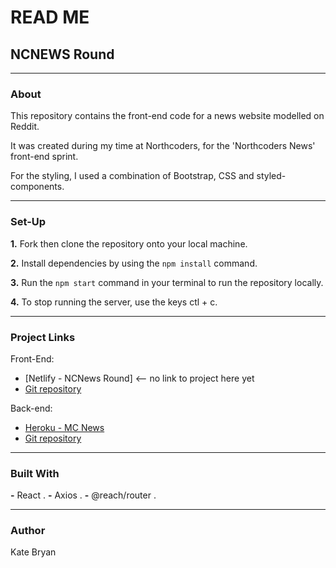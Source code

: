 # **READ ME**

## **NCNEWS Round**

---
### **About** 
This repository contains the front-end code for a news website modelled on Reddit. 

It was created during my time at Northcoders, for the 'Northcoders News' front-end sprint. 

For the styling, I used a combination of Bootstrap, CSS and styled-components. 

---
### **Set-Up** 

**1.** Fork then clone the repository onto your local machine. 

**2.** Install dependencies by using the `npm install` command. 

**3.** Run the `npm start` command in your terminal to run the repository locally. 

**4.** To stop running the server, use the keys ctl + c. 

---

### **Project Links** 
 
Front-End:

- [Netlify - NCNews Round] <-- no link to project here yet 
- [Git repository](https://github.com/katebry/northcoders_news_fe)

Back-end:

- [Heroku - MC News](https://ncnews-round.herokuapp.com/api)
- [Git repository](https://github.com/katebry/northcoders_news_be)

---

### **Built With** 

**-** React . 
**-** Axios . 
**-** @reach/router . 

---

### **Author** 

Kate Bryan 

